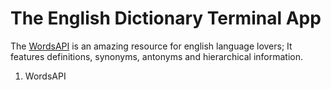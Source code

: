 # The English Dictionary Terminal App

The [WordsAPI](https://www.wordsapi.com/) is an amazing resource for english language lovers; It features definitions, synonyms, antonyms and hierarchical information.



1. WordsAPI
